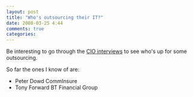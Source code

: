 ```yaml
---
layout: post
title: "Who's outsourcing their IT?"
date: 2008-03-25 4:44
comments: true
categories: 
---
```


<p>Be interesting to go through the <a href="http://www.fst.net.au/whoswho.aspx">CIO interviews</a> to see who's up for some outsourcing.</p>

<p>So far the ones I know of are:</p>

<ul><li>Peter Dowd CommInsure</li>
<li>Tony Forward BT Financial Group</li>
</ul>
